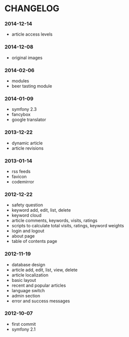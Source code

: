 # CHANGELOG

### 2014-12-14
* article access levels

### 2014-12-08
* original images

### 2014-02-06
* modules
* beer tasting module

### 2014-01-09
* symfony 2.3
* fancybox
* google translator

### 2013-12-22
* dynamic article
* article revisions

### 2013-01-14
* rss feeds
* favicon
* codemirror

### 2012-12-22
* safety question
* keyword add, edit, list, delete
* keyword cloud
* article comments, keywords, visits, ratings
* scripts to calculate total visits, ratings, keyword weights
* login and logout
* about page
* table of contents page

### 2012-11-19
* database design
* article add, edit, list, view, delete
* article localization
* basic layout
* recent and popular articles
* language switch
* admin section
* error and success messages

### 2012-10-07
* first commit
* symfony 2.1
